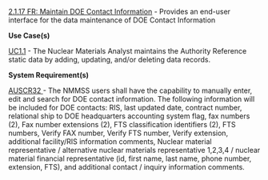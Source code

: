 
<a href="https://dev.azure.com/Link-Technologies/NMMSS%20Requirements/_workitems/edit/102/" target="_blank">2.1.17 FR: Maintain DOE Contact Information</a> - Provides an end-user interface for the data maintenance of DOE Contact Information



**Use Case(s)**

<a href="https://dev.azure.com/Link-Technologies/NMMSS%20Requirements/_workitems/edit/10/" target="_blank">UC1.1</a> - The Nuclear Materials Analyst maintains the Authority Reference static data by adding, updating, and/or deleting data records.

**System Requirement(s)**

<a href="https://dev.azure.com/Link-Technologies/NMMSS%20Requirements/_workitems/edit/347/" target="_blank"> AUSCR32 </a> - The NMMSS users shall have the capability to manually enter, edit and search for DOE contact information. The following information will be included for DOE contacts: RIS, last updated date, contract number, relational ship to DOE headquarters accounting system flag, fax numbers (2), Fax number extensions (2), FTS classification identifiers (2), FTS numbers, Verify FAX number, Verify FTS number, Verify extension, additional facility/RIS information comments, Nuclear material representative / alternative nuclear materials representative 1,2,3,4 / nuclear material financial representative (id, first name, last name, phone number, extension, FTS), and additional contact / inquiry information comments.

